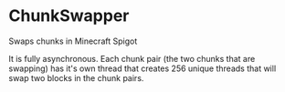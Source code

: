 # ChunkSwapper
Swaps chunks in Minecraft Spigot

It is fully asynchronous. Each chunk pair (the two chunks that are swapping) has it's own thread that creates 256 unique threads that will swap two blocks in the chunk pairs.
